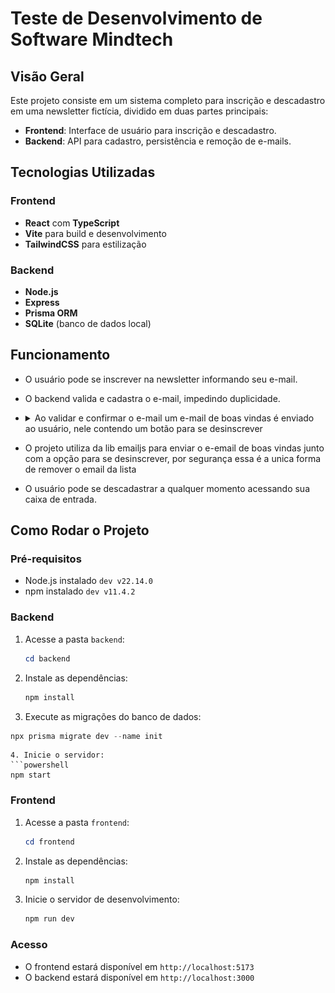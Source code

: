 # Teste de Desenvolvimento de Software Mindtech

## Visão Geral

Este projeto consiste em um sistema completo para inscrição e descadastro em uma newsletter fictícia, dividido em duas partes principais:

-  **Frontend**: Interface de usuário para inscrição e descadastro.
-  **Backend**: API para cadastro, persistência e remoção de e-mails.

## Tecnologias Utilizadas

### Frontend

-  **React** com **TypeScript**
-  **Vite** para build e desenvolvimento
-  **TailwindCSS** para estilização

### Backend

-  **Node.js**
-  **Express**
-  **Prisma ORM**
-  **SQLite** (banco de dados local)

## Funcionamento

-  O usuário pode se inscrever na newsletter informando seu e-mail.
-  O backend valida e cadastra o e-mail, impedindo duplicidade.
- <details><summary>Ao validar e confirmar o e-mail um e-mail de boas vindas é enviado ao usuário, nele contendo um botão para se desinscrever</summary><br/> <img src="./assets/email.png"/></details>

-  O projeto utiliza da lib emailjs para enviar o e-email de boas vindas junto com a opção para se desinscrever, por segurança essa é a unica forma de remover o email da lista
-  O usuário pode se descadastrar a qualquer momento acessando sua caixa de entrada.

## Como Rodar o Projeto

### Pré-requisitos

-  Node.js instalado ``dev v22.14.0``
-  npm instalado ``dev v11.4.2``

### Backend

1. Acesse a pasta `backend`:
   ```powershell
   cd backend
   ```
2. Instale as dependências:
   ```powershell
   npm install
3. Execute as migrações do banco de dados:
```powershell
npx prisma migrate dev --name init
```
   ```
4. Inicie o servidor:
   ```powershell
   npm start
   ```

### Frontend

1. Acesse a pasta `frontend`:
   ```powershell
   cd frontend
   ```
2. Instale as dependências:
   ```powershell
   npm install
   ```
3. Inicie o servidor de desenvolvimento:
   ```powershell
   npm run dev
   ```

### Acesso

-  O frontend estará disponível em `http://localhost:5173`
-  O backend estará disponível em `http://localhost:3000`
